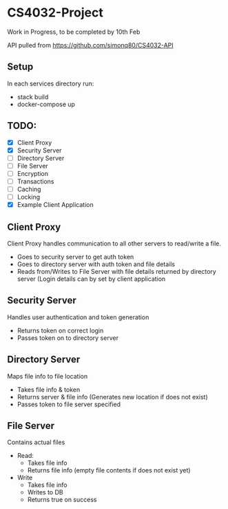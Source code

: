 # CS4032-Project
Work in Progress, to be completed by 10th Feb

API pulled from https://github.com/simonq80/CS4032-API

## Setup
In each services directory run:
* stack build
* docker-compose up

## TODO:
- [x] Client Proxy
- [x] Security Server
- [ ] Directory Server
- [ ] File Server
- [ ] Encryption
- [ ] Transactions
- [ ] Caching 
- [ ] Locking
- [x] Example Client Application

## Client Proxy
Client Proxy handles communication to all other servers to read/write a file.
* Goes to security server to get auth token
* Goes to directory server with auth token and file details
* Reads from/Writes to File Server with file details returned by directory server
(Login details can by set by client application

## Security Server
Handles user authentication and token generation
* Returns token on correct login
* Passes token on to directory server

## Directory Server
Maps file info to file location
* Takes file info & token
* Returns server & file info (Generates new location if does not exist)
* Passes token to file server specified

## File Server
Contains actual files
* Read:
  * Takes file info
  * Returns file info (empty file contents if does not exist yet)
* Write
  * Takes file info
  * Writes to DB
  * Returns true on success


